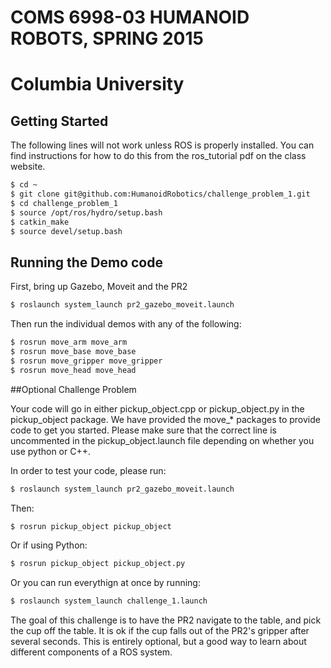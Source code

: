 # COMS 6998-03 HUMANOID ROBOTS, SPRING 2015
# Columbia University


## Getting Started

The following lines will not work unless ROS is properly installed.  You can find instructions for how to do this from the ros_tutorial pdf on the class website.

```bash
$ cd ~
$ git clone git@github.com:HumanoidRobotics/challenge_problem_1.git
$ cd challenge_problem_1
$ source /opt/ros/hydro/setup.bash
$ catkin_make
$ source devel/setup.bash
```

## Running the Demo code
First, bring up Gazebo, Moveit and the PR2
```bash
$ roslaunch system_launch pr2_gazebo_moveit.launch
```

Then run the individual demos with any of the following:
```bash
$ rosrun move_arm move_arm
$ rosrun move_base move_base
$ rosrun move_gripper move_gripper
$ rosrun move_head move_head
```

##Optional Challenge Problem

Your code will go in either pickup_object.cpp or pickup_object.py in the pickup_object package.  We have provided the
move_* packages to provide code to get you started.  Please make sure that the correct line is uncommented in the pickup_object.launch
file depending on whether you use python or C++.

In order to test your code, please run:
```bash
$ roslaunch system_launch pr2_gazebo_moveit.launch
```

Then:
```bash
$ rosrun pickup_object pickup_object
```
Or if using Python:

```bash
$ rosrun pickup_object pickup_object.py
```

Or you can run everythign at once by running:
```bash
$ roslaunch system_launch challenge_1.launch
```

The goal of this challenge is to have the PR2 navigate to the table, and pick the cup off the table.  It is ok if the cup
falls out of the PR2's gripper after several seconds. This is entirely optional, but a good way to learn about different components of a ROS system.


